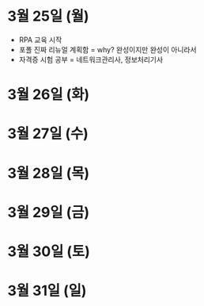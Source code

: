 # 3월 25일 (월)
- RPA 교육 시작
- 포폴 진짜 리뉴얼 계획함 = why? 완성이지만 완성이 아니라서
- 자격증 시험 공부 = 네트워크관리사, 정보처리기사

# 3월 26일 (화)

# 3월 27일 (수)

# 3월 28일 (목)

# 3월 29일 (금)

# 3월 30일 (토)

# 3월 31일 (일)
